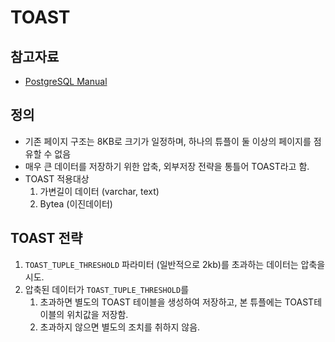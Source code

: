 # TOAST

## 참고자료
- [PostgreSQL Manual](https://www.postgresql.org/docs/current/storage-toast.html)

## 정의
- 기존 페이지 구조는 8KB로 크기가 일정하며, 하나의 튜플이 둘 이상의 페이지를 점유할 수 없음
- 매우 큰 데이터를 저장하기 위한 압축, 외부저장 전략을 통틀어 TOAST라고 함.
- TOAST 적용대상
  1. 가변길이 데이터 (varchar, text)
  2. Bytea (이진데이터)

## TOAST 전략
1. `TOAST_TUPLE_THRESHOLD` 파라미터 (일반적으로 2kb)를 초과하는 데이터는 압축을 시도.
2. 압축된 데이터가 `TOAST_TUPLE_THRESHOLD`를
   1. 초과하면 별도의 TOAST 테이블을 생성하여 저장하고, 본 튜플에는 TOAST테이블의 위치값을 저장함.
   2. 초과하지 않으면 별도의 조치를 취하지 않음.

